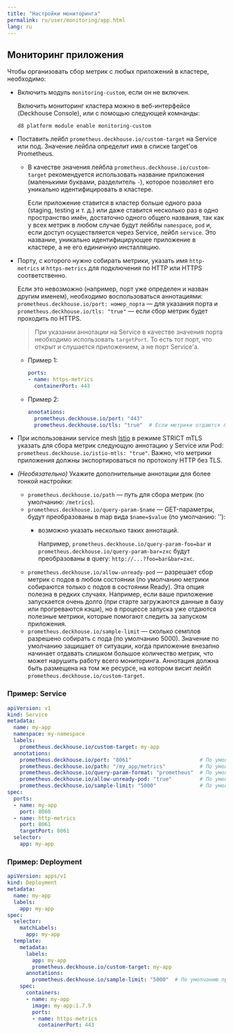 ```yaml
---
title: "Настройки мониторинга"
permalink: ru/user/monitoring/app.html
lang: ru
---
```


## Мониторинг приложения

Чтобы организовать сбор метрик с любых приложений в кластере, необходимо:

- Включить модуль `monitoring-custom`, если он не включен.

  Включить мониторинг кластера можно в веб-интерфейсе (Deckhouse Console), или с помощью следующей комнанды:

  ```shell
  d8 platform module enable monitoring-custom
  ```

- Поставить лейбл `prometheus.deckhouse.io/custom-target` на Service или под. Значение лейбла определит имя в списке target'ов Prometheus.
  - В качестве значения лейбла `prometheus.deckhouse.io/custom-target` рекомендуется использовать название приложения (маленькими буквами, разделитель `-`), которое позволяет его уникально идентифицировать в кластере.

    Если приложение ставится в кластер больше одного раза (staging, testing и т. д.) или даже ставится несколько раз в одно пространство имён, достаточно одного общего названия, так как у всех метрик в любом случае будут лейблы `namespace`, `pod` и, если доступ осуществляется через Service, лейбл `service`. Это название, уникально идентифицирующее приложение в кластере, а не его единичную инсталляцию.
- Порту, с которого нужно собирать метрики, указать имя `http-metrics` и `https-metrics` для подключения по HTTP или HTTPS соответственно.

  Если это невозможно (например, порт уже определен и назван другим именем), необходимо воспользоваться аннотациями: `prometheus.deckhouse.io/port: номер_порта` — для указания порта и `prometheus.deckhouse.io/tls: "true"` — если сбор метрик будет проходить по HTTPS.

  > При указании аннотации на Service в качестве значения порта необходимо использовать `targetPort`. То есть тот порт, что открыт и слушается приложением, а не порт Service'а.

  - Пример 1:

    ```yaml
    ports:
    - name: https-metrics
      containerPort: 443
    ```

  - Пример 2:

    ```yaml
    annotations:
      prometheus.deckhouse.io/port: "443"
      prometheus.deckhouse.io/tls: "true"  # Если метрики отдаются по HTTP, эту аннотацию указывать не нужно.
    ```

- При использовании service mesh [Istio](../istio/) в режиме STRICT mTLS указать для сбора метрик следующую аннотацию у Service или Pod: `prometheus.deckhouse.io/istio-mtls: "true"`. Важно, что метрики приложения должны экспортироваться по протоколу HTTP без TLS.

- *(Необязательно)* Укажите дополнительные аннотации для более тонкой настройки:

  * `prometheus.deckhouse.io/path` — путь для сбора метрик (по умолчанию: `/metrics`).
  * `prometheus.deckhouse.io/query-param-$name` — GET-параметры, будут преобразованы в map вида `$name=$value` (по умолчанию: ''):
    - возможно указать несколько таких аннотаций.

      Например, `prometheus.deckhouse.io/query-param-foo=bar` и `prometheus.deckhouse.io/query-param-bar=zxc` будут преобразованы в query: `http://...?foo=bar&bar=zxc`.
  * `prometheus.deckhouse.io/allow-unready-pod` — разрешает сбор метрик с подов в любом состоянии (по умолчанию метрики собираются только с подов в состоянии Ready). Эта опция полезна в редких случаях. Например, если ваше приложение запускается очень долго (при старте загружаются данные в базу или прогреваются кэши), но в процессе запуска уже отдаются полезные метрики, которые помогают следить за запуском приложения.
  * `prometheus.deckhouse.io/sample-limit` — сколько семплов разрешено собирать с пода (по умолчанию 5000). Значение по умолчанию защищает от ситуации, когда приложение внезапно начинает отдавать слишком большое количество метрик, что может нарушить работу всего мониторинга. Аннотация должна быть размещена на том же ресурсе, на котором висит лейбл  `prometheus.deckhouse.io/custom-target`.

### Пример: Service

```yaml
apiVersion: v1
kind: Service
metadata:
  name: my-app
  namespace: my-namespace
  labels:
    prometheus.deckhouse.io/custom-target: my-app
  annotations:
    prometheus.deckhouse.io/port: "8061"                      # По умолчанию будет использоваться порт сервиса с именем http-metrics или https-metrics.
    prometheus.deckhouse.io/path: "/my_app/metrics"           # По умолчанию /metrics.
    prometheus.deckhouse.io/query-param-format: "prometheus"  # По умолчанию ''.
    prometheus.deckhouse.io/allow-unready-pod: "true"         # По умолчанию поды НЕ в Ready игнорируются.
    prometheus.deckhouse.io/sample-limit: "5000"              # По умолчанию принимается не больше 5000 метрик от одного пода.
spec:
  ports:
  - name: my-app
    port: 8060
  - name: http-metrics
    port: 8061
    targetPort: 8061
  selector:
    app: my-app
```

### Пример: Deployment

```yaml
apiVersion: apps/v1
kind: Deployment
metadata:
  name: my-app
  labels:
    app: my-app
spec:
  selector:
    matchLabels:
      app: my-app
  template:
    metadata:
      labels:
        app: my-app
        prometheus.deckhouse.io/custom-target: my-app
      annotations:
        prometheus.deckhouse.io/sample-limit: "5000"  # По умолчанию принимается не больше 5000 метрик от одного пода.
    spec:
      containers:
      - name: my-app
        image: my-app:1.7.9
        ports:
        - name: https-metrics
          containerPort: 443
```
